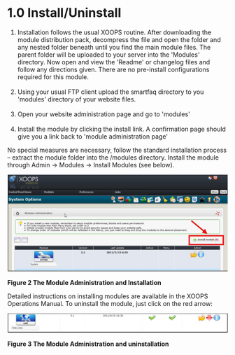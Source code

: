 # 1.0 Install/Uninstall

1. Installation follows the usual XOOPS routine. After downloading the module distribution pack, decompress the file and open the folder and any nested folder beneath until you find the main module files. The parent folder will be uploaded to your server into the 'Modules' directory. Now open and view the  'Readme' or changelog files and follow any directions given. There are no pre-install configurations required for this module. <br><br>  
2. Using your usual FTP client upload the smartfaq directory to you 'modules' directory of your website files.<br> <br> 
3. Open your website administration page and go to 'modules'<br> <br> 
4. Install the module by clicking the install link. A confirmation page should give you a link back to 'module administration page'

No special measures are necessary, follow the standard installation process – extract the module folder into the /modules directory. Install the module through Admin -> Modules -> Install Modules (see below). 
 
![img_2.jpg](../assets/img_4.jpg)  

**Figure 2 The Module Administration and Installation**

Detailed instructions on installing modules are available in the XOOPS Operations Manual. 
To uninstall the module, just click on the red arrow:

![img_2.jpg](../assets/img_5.jpg)  

**Figure 3 The Module Administration and uninstallation**
 
